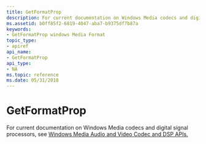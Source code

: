 ```yaml
---
title: GetFormatProp
description: For current documentation on Windows Media codecs and digital signal processors, see Windows Media Audio and Video Codec and DSP APIs.
ms.assetid: b0ff85f2-6819-4047-aba7-b9375df7b87a
keywords:
- GetFormatProp windows Media Format
topic_type:
- apiref
api_name:
- GetFormatProp
api_type:
- NA
ms.topic: reference
ms.date: 05/31/2018
---
```


# GetFormatProp

For current documentation on Windows Media codecs and digital signal processors, see [Windows Media Audio and Video Codec and DSP APIs.](/previous-versions//dd464626(v=vs.85))

 

 